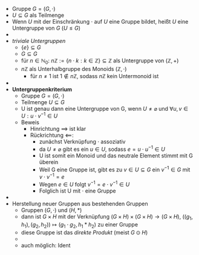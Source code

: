 - Gruppe $G=(G,\cdot)$
- $U\subseteq G$ als Teilmenge
- Wenn $U$ mit der Einschränkung $\cdot$ auf $U$ eine Gruppe bildet, heißt $U$ eine Untergruppe von $G$ ($U\leq G$)
-
- *triviale Untergruppen*
	- $\lbrace e\rbrace\subseteq G$
	- $G\subseteq G$
	- für $n\in\mathbb{N}_0$: $n\mathbb{Z}:=\lbrace n\cdot k:k\in\mathbb{Z}\rbrace\subseteq\mathbb{Z}$ als Untergruppe von $(\mathbb{Z},+)$
	- $n\mathbb{Z}$ als Unterhalbgruppe des Monoids $(\mathbb{Z},\cdot)$
		- für $n\neq1$ ist $1\notin n\mathbb{Z}$, sodass $n\mathbb{Z}$ kein Untermonoid ist
-
- **Untergruppenkriterium**
	- Gruppe $G=(G,\cdot)$
	- Teilmenge $U\subseteq G$
	- U ist genau dann eine Untergruppe von G, wenn $U\neq\varnothing$ und $\forall u,v\in U:u\cdot v^{-1}\in U$
	- Beweis
		- Hinrichtung ==> ist klar
		- Rückrichtung <==:
			- zunächst Verknüpfung $\cdot$ assoziativ
			- da $U\neq\varnothing$ gibt es ein $u\in U$, sodass $e=u\cdot u^{-1}\in U$
			- U ist somit ein Monoid und das neutrale Element stimmt mit G überein
			- Weil G eine Gruppe ist, gibt es zu $v\in U\subseteq G$ ein $v^{-1}\in G$ mit $v\cdot v^{-1}=e$
			- Wegen $e\in U$ folgt $v^{-1}=e\cdot v^{-1}\in U$
			- Folglich ist U mit $\cdot$ eine Gruppe
-
- Herstellung neuer Gruppen aus bestehenden Gruppen
	- Gruppen $(G,\cdot)$ und $(H,\ast)$
	- dann ist $G\times H$ mit der Verknüpfung $(G\times H)\times(G\times H)\rightarrow(G\times H)$, $((g_1,h_1),(g_2,h_2))\mapsto(g_1\cdot  g_2,h_1\ast h_2)$ zu einer Gruppe
	- diese Gruppe ist das *direkte Produkt* (meist $G\odot H$)
	-
	- auch möglich: Ident